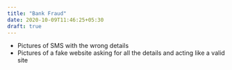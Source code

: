 ```yaml
---
title: "Bank Fraud"
date: 2020-10-09T11:46:25+05:30
draft: true
---
```


- Pictures of SMS with the wrong details
- Pictures of a fake website asking for all the details and acting like a valid
  site
